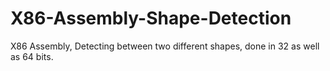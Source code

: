 # X86-Assembly-Shape-Detection
X86 Assembly, Detecting between two different shapes, done in 32 as well as 64 bits.
